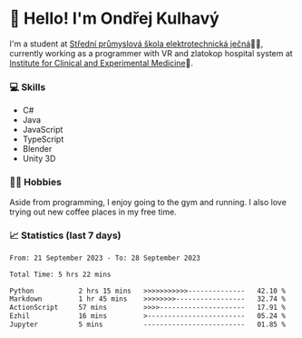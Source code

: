 # 👋 Hello! I'm Ondřej Kulhavý

I'm a student at [Střední průmyslová škola elektrotechnická ječná](https://www.spsejecna.cz/)👨‍🎓, currently working as a programmer with VR and zlatokop hospital system at [Institute for Clinical and Experimental Medicine](https://www.ikem.cz/en/)🏥.

### 💻 Skills
- C#
- Java
- JavaScript
- TypeScript
- Blender
- Unity 3D

### 🏋️‍♂️ Hobbies

Aside from programming, I enjoy going to the gym and running. I also love trying out new coffee places in my free time.

### 📈 Statistics (last 7 days)
<!--START_SECTION:waka-->

```txt
From: 21 September 2023 - To: 28 September 2023

Total Time: 5 hrs 22 mins

Python           2 hrs 15 mins   >>>>>>>>>>>--------------   42.10 %
Markdown         1 hr 45 mins    >>>>>>>>-----------------   32.74 %
ActionScript     57 mins         >>>>---------------------   17.91 %
Ezhil            16 mins         >------------------------   05.24 %
Jupyter          5 mins          -------------------------   01.85 %
```

<!--END_SECTION:waka-->



